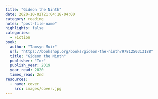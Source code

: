 ```yaml
---
title: "Gideon the Ninth"
date: 2020-10-02T21:04:18-04:00
category: reading
notes: "post-file-name"
highlights: false
categories:
  - Fiction
book:
  author: "Tamsyn Muir"
  url: "https://bookshop.org/books/gideon-the-ninth/9781250313188"
  title: "Gideon the Ninth"
  publisher: "Tor"
  publish_year: 2019
  year_read: 2020
  times_read: 2nd
resources:
  - name: cover
    src: images/cover.jpg
---
```


